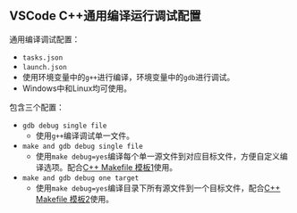 ## VSCode C++通用编译运行调试配置

通用编译调试配置：
- `tasks.json`
- `launch.json`
- 使用环境变量中的`g++`进行编译，环境变量中的`gdb`进行调试。
- Windows中和Linux均可使用。

包含三个配置：
- `gdb debug single file`
    - 使用`g++`编译调试单一文件。
- `make and gdb debug single file`
    - 使用`make debug=yes`编译每个单一源文件到对应目标文件，方便自定义编译选项。配合[C++ Makefile 模板1](../MakefileTemplate/CppTemplate1.mk)使用。
- `make and gdb debug one target`
    - 使用`make debug=yes`编译目录下所有源文件到一个目标文件，配合[C++ Makefile 模板2](../MakefileTemplate/CppTemplate2.mk)使用。